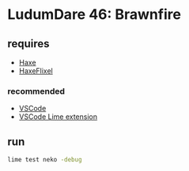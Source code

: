 # LudumDare 46: Brawnfire

## requires

 - [Haxe](https://haxe.org/)
 - [HaxeFlixel](https://haxeflixel.com/documentation/install-haxeflixel/)

### recommended

 - [VSCode](https://code.visualstudio.com/)
 - [VSCode Lime extension](https://haxeflixel.com/documentation/visual-studio-code/)

## run
```bash
lime test neko -debug
```
